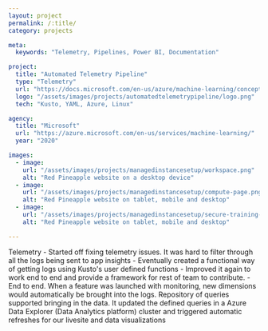 ```yaml
---
layout: project
permalink: /:title/
category: projects

meta:
  keywords: "Telemetry, Pipelines, Power BI, Documentation"

project:
  title: "Automated Telemetry Pipeline"
  type: "Telemetry"
  url: "https://docs.microsoft.com/en-us/azure/machine-learning/concept-compute-instance"
  logo: "/assets/images/projects/automatedtelemetrypipeline/logo.png"
  tech: "Kusto, YAML, Azure, Linux"

agency:
  title: "Microsoft"
  url: "https://azure.microsoft.com/en-us/services/machine-learning/"
  year: "2020"

images:
  - image:
    url: "/assets/images/projects/managedinstancesetup/workspace.png"
    alt: "Red Pineapple website on a desktop device"
  - image:
    url: "/assets/images/projects/managedinstancesetup/compute-page.png"
    alt: "Red Pineapple website on tablet, mobile and desktop"
  - image:
    url: "/assets/images/projects/managedinstancesetup/secure-training-environment.png"
    alt: "Red Pineapple website on tablet, mobile and desktop"

---
```

<p>
Telemetry 
- Started off fixing telemetry issues. It was hard to filter through all the logs being sent to app insights
- Eventually created a functional way of getting logs using Kusto's user defined functions
- Improved it again to work end to end and provide a framework for rest of team to contribute.
- End to end. When a feature was launched with monitoring, new dimensions would automatically be brought into the logs. Repository of queries supported bringing in the data. It updated the defined queries in a Azure Data Explorer (Data Analytics platform) cluster and triggered automatic refreshes for our livesite and data visualizations</p>